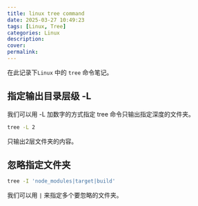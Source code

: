 ```yaml
---
title: linux tree command
date: 2025-03-27 10:49:23
tags: [Linux, Tree]
categories: Linux
description:
cover:
permalink:
---
```


在此记录下`Linux` 中的 `tree` 命令笔记。

## 指定输出目录层级 -L

我们可以用 -L 加数字的方式指定 tree 命令只输出指定深度的文件夹。

```bash
tree -L 2
```

只输出2层文件夹的内容。

## 忽略指定文件夹

```bash
tree -I 'node_modules|target|build'
```

我们可以用 `|` 来指定多个要忽略的文件夹。
